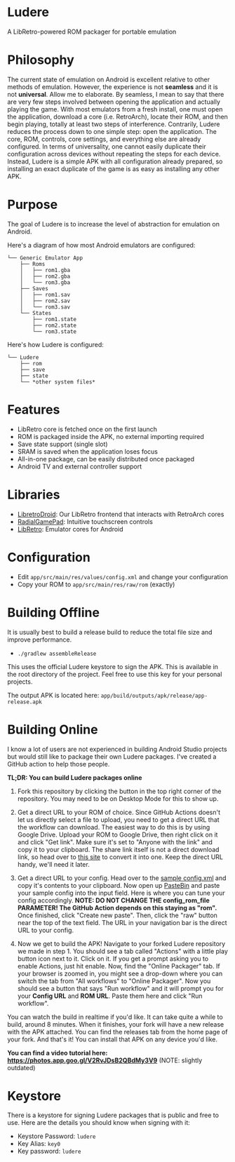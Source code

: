 # Ludere
A LibRetro-powered ROM packager for portable emulation

# Philosophy
The current state of emulation on Android is excellent relative to other methods of emulation. However, the experience is not **seamless** and it is not **universal**. Allow me to elaborate. By seamless, I mean to say that there are very few steps involved between opening the application and actually playing the game. With most emulators from a fresh install, one must open the application, download a core (i.e. RetroArch), locate their ROM, and then begin playing, totally at least two steps of interference. Contrarily, Ludere reduces the process down to one simple step: open the application. The core, ROM, controls, core settings, and everything else are already configured. In terms of universality, one cannot easily duplicate their configuration across devices without repeating the steps for each device. Instead, Ludere is a simple APK with all configuration already prepared, so installing an exact duplicate of the game is as easy as installing any other APK.

# Purpose
The goal of Ludere is to increase the level of abstraction for emulation on Android.

Here's a diagram of how most Android emulators are configured:

```
└── Generic Emulator App
    ├── Roms
    │   ├── rom1.gba
    │   ├── rom2.gba
    │   └── rom3.gba
    ├── Saves
    │   ├── rom1.sav
    │   ├── rom2.sav
    │   └── rom3.sav
    └── States
        ├── rom1.state
        ├── rom2.state
        └── rom3.state
```

Here's how Ludere is configured:

```
└── Ludere
    ├── rom
    ├── save
    ├── state
    └── *other system files*
```

# Features
- LibRetro core is fetched once on the first launch
- ROM is packaged inside the APK, no external importing required
- Save state support (single slot)
- SRAM is saved when the application loses focus
- All-in-one package, can be easily distributed once packaged
- Android TV and external controller support

# Libraries
- [LibretroDroid](https://github.com/Swordfish90/LibretroDroid): Our LibRetro frontend that interacts with RetroArch cores
- [RadialGamePad](https://github.com/Swordfish90/RadialGamePad): Intuitive touchscreen controls
- [LibRetro](http://buildbot.libretro.com/nightly/): Emulator cores for Android

# Configuration
- Edit `app/src/main/res/values/config.xml` and change your configuration
- Copy your ROM to `app/src/main/res/raw/rom` (exactly)

# Building Offline
It is usually best to build a release build to reduce the total file size and improve performance.
- `./gradlew assembleRelease`

This uses the official Ludere keystore to sign the APK. This is available in the root directory of the project. Feel free to use this key for your personal projects.

The output APK is located here: `app/build/outputs/apk/release/app-release.apk`

# Building Online
I know a lot of users are not experienced in building Android Studio projects but would still like to package their own Ludere packages. I've created a GitHub action to help those people.

**TL;DR: You can build Ludere packages online**

1) Fork this repository by clicking the button in the top right corner of the repository. You may need to be on Desktop Mode for this to show up.

2) Get a direct URL to your ROM of choice. Since GitHub Actions doesn't let us directly select a file to upload, you need to get a direct URL that the workflow can download. The easiest way to do this is by using Google Drive. Upload your ROM to Google Drive, then right click on it and click "Get link". Make sure it's set to "Anyone with the link" and copy it to your clipboard. The share link itself is not a direct download link, so head over to [this site](https://www.wonderplugin.com/online-tools/google-drive-direct-link-generator) to convert it into one. Keep the direct URL handy, we'll need it later.

3) Get a direct URL to your config. Head over to the [sample config.xml](https://raw.githubusercontent.com/tytydraco/Ludere/main/app/src/main/res/values/config.xml) and copy it's contents to your clipboard. Now open up [PasteBin](https://pastebin.com) and paste your sample config into the input field. Here is where you can tune your config accordingly. **NOTE: DO NOT CHANGE THE config_rom_file PARAMETER! The GitHub Action depends on this staying as "rom".** Once finished, click "Create new paste". Then, click the "raw" button near the top of the text field. The URL in your navigation bar is the direct URL to your config.

4) Now we get to build the APK! Navigate to your forked Ludere repository we made in step 1. You should see a tab called "Actions" with a little play button icon next to it. Click on it. If you get a prompt asking you to enable Actions, just hit enable. Now, find the "Online Packager" tab. If your browser is zoomed in, you might see a drop-down where you can switch the tab from "All workflows" to "Online Packager". Now you should see a button that says "Run workflow" and it will prompt you for your **Config URL** and **ROM URL**. Paste them here and click "Run workflow".

You can watch the build in realtime if you'd like. It can take quite a while to build, around 8 minutes. When it finishes, your fork will have a new release with the APK attached. You can find the releases tab from the home page of your fork. And that's it! You can install that APK on any device you'd like.

**You can find a video tutorial here: https://photos.app.goo.gl/V2RvJDsB2QBdMy3V9** (NOTE: slightly outdated)

# Keystore
There is a keystore for signing Ludere packages that is public and free to use. Here are the details you should know when signing with it:

- Keystore Password: `ludere`
- Key Alias: `key0`
- Key password: `ludere`
